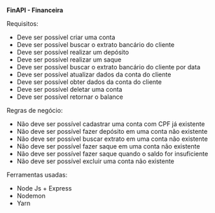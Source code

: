 **FinAPI - Financeira**

Requisitos:
 * Deve ser possível criar uma conta
 * Deve ser possível buscar o extrato bancário do cliente
 * Deve ser possível realizar um depósito
 * Deve ser possível realizar um saque
 * Deve ser possível buscar o extrato bancário do cliente por data
 * Deve ser possível atualizar dados da conta do cliente
 * Deve ser possível obter dados da conta do cliente
 * Deve ser possível deletar uma conta
 * Deve ser possível retornar o balance

Regras de negócio:
 * Não deve ser possível cadastrar uma conta com CPF já existente
 * Não deve ser possível fazer depósito em uma conta não existente
 * Não deve ser possível buscar extrato em uma conta não existente
 * Não deve ser possível fazer saque em uma conta não existente
 * Não deve ser possível fazer saque quando o saldo for insuficiente
 * Não deve ser possível excluir uma conta não existente

Ferramentas usadas:
* Node Js + Express
* Nodemon 
* Yarn
